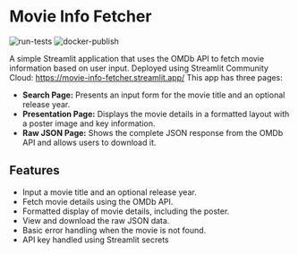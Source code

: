 # Movie Info Fetcher

![run-tests](https://img.shields.io/github/actions/workflow/status/gorshkod/movie-info-fetcher/run-tests.yml?branch=main)
![docker-publish](https://img.shields.io/github/actions/workflow/status/gorshkod/movie-info-fetcher/docker-publish.yml?branch=main)

A simple Streamlit application that uses the OMDb API to fetch movie information based on user input. 
Deployed using Streamlit Community Cloud: <https://movie-info-fetcher.streamlit.app/>
This app has three pages:

- **Search Page:** Presents an input form for the movie title and an optional release year.
- **Presentation Page:** Displays the movie details in a formatted layout with a poster image and key information.
- **Raw JSON Page:** Shows the complete JSON response from the OMDb API and allows users to download it.

## Features

- Input a movie title and an optional release year.
- Fetch movie details using the OMDb API.
- Formatted display of movie details, including the poster.
- View and download the raw JSON data.
- Basic error handling when the movie is not found.
- API key handled using Streamlit secrets